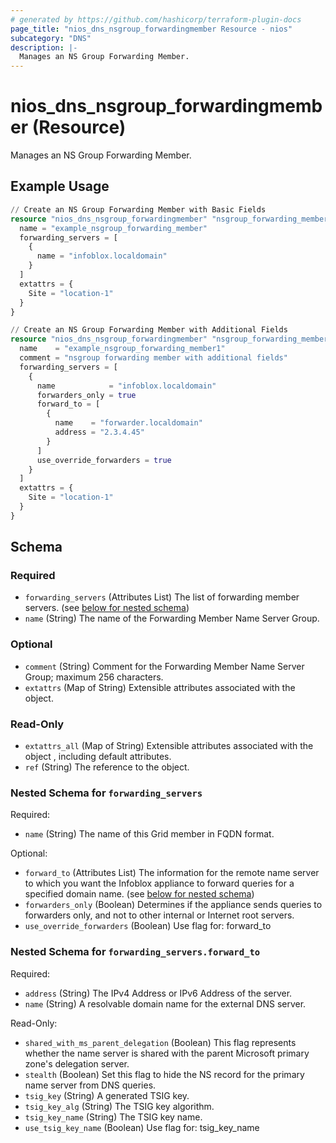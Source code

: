 ```yaml
---
# generated by https://github.com/hashicorp/terraform-plugin-docs
page_title: "nios_dns_nsgroup_forwardingmember Resource - nios"
subcategory: "DNS"
description: |-
  Manages an NS Group Forwarding Member.
---
```


# nios_dns_nsgroup_forwardingmember (Resource)

Manages an NS Group Forwarding Member.

## Example Usage

```terraform
// Create an NS Group Forwarding Member with Basic Fields
resource "nios_dns_nsgroup_forwardingmember" "nsgroup_forwarding_member_basic_fields" {
  name = "example_nsgroup_forwarding_member"
  forwarding_servers = [
    {
      name = "infoblox.localdomain"
    }
  ]
  extattrs = {
    Site = "location-1"
  }
}

// Create an NS Group Forwarding Member with Additional Fields
resource "nios_dns_nsgroup_forwardingmember" "nsgroup_forwarding_member_additional_fields" {
  name    = "example_nsgroup_forwarding_member1"
  comment = "nsgroup forwarding member with additional fields"
  forwarding_servers = [
    {
      name            = "infoblox.localdomain"
      forwarders_only = true
      forward_to = [
        {
          name    = "forwarder.localdomain"
          address = "2.3.4.45"
        }
      ]
      use_override_forwarders = true
    }
  ]
  extattrs = {
    Site = "location-1"
  }
}
```

<!-- schema generated by tfplugindocs -->
## Schema

### Required

- `forwarding_servers` (Attributes List) The list of forwarding member servers. (see [below for nested schema](#nestedatt--forwarding_servers))
- `name` (String) The name of the Forwarding Member Name Server Group.

### Optional

- `comment` (String) Comment for the Forwarding Member Name Server Group; maximum 256 characters.
- `extattrs` (Map of String) Extensible attributes associated with the object.

### Read-Only

- `extattrs_all` (Map of String) Extensible attributes associated with the object , including default attributes.
- `ref` (String) The reference to the object.

<a id="nestedatt--forwarding_servers"></a>
### Nested Schema for `forwarding_servers`

Required:

- `name` (String) The name of this Grid member in FQDN format.

Optional:

- `forward_to` (Attributes List) The information for the remote name server to which you want the Infoblox appliance to forward queries for a specified domain name. (see [below for nested schema](#nestedatt--forwarding_servers--forward_to))
- `forwarders_only` (Boolean) Determines if the appliance sends queries to forwarders only, and not to other internal or Internet root servers.
- `use_override_forwarders` (Boolean) Use flag for: forward_to

<a id="nestedatt--forwarding_servers--forward_to"></a>
### Nested Schema for `forwarding_servers.forward_to`

Required:

- `address` (String) The IPv4 Address or IPv6 Address of the server.
- `name` (String) A resolvable domain name for the external DNS server.

Read-Only:

- `shared_with_ms_parent_delegation` (Boolean) This flag represents whether the name server is shared with the parent Microsoft primary zone's delegation server.
- `stealth` (Boolean) Set this flag to hide the NS record for the primary name server from DNS queries.
- `tsig_key` (String) A generated TSIG key.
- `tsig_key_alg` (String) The TSIG key algorithm.
- `tsig_key_name` (String) The TSIG key name.
- `use_tsig_key_name` (Boolean) Use flag for: tsig_key_name
